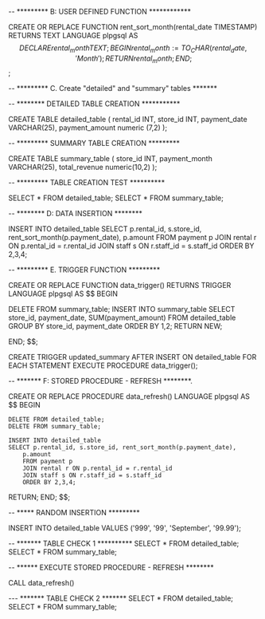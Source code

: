 -- *********  B: USER DEFINED FUNCTION ************

CREATE OR REPLACE FUNCTION rent_sort_month(rental_date TIMESTAMP)
RETURNS TEXT
LANGUAGE plpgsql
AS
$$
DECLARE
rental_month TEXT;
BEGIN
rental_month := TO_CHAR(rental_date, 'Month');
RETURN rental_month;
END;
$$;

-- ********* C. Create "detailed" and "summary" tables *******

-- ******** DETAILED TABLE CREATION ***********

CREATE TABLE detailed_table (
rental_id INT,
store_id INT,
payment_date VARCHAR(25),
payment_amount numeric (7,2) );

-- ********* SUMMARY TABLE CREATION *********

CREATE TABLE summary_table (
store_id INT,
payment_month VARCHAR(25),
total_revenue numeric(10,2) );

-- ********* TABLE CREATION TEST **********

SELECT * FROM detailed_table;
SELECT * FROM summary_table;

-- ******** D: DATA INSERTION ********

INSERT INTO detailed_table
SELECT p.rental_id, s.store_id, rent_sort_month(p.payment_date), 
p.amount
FROM payment p
JOIN rental r ON p.rental_id = r.rental_id
JOIN staff s ON r.staff_id = s.staff_id
ORDER BY 2,3,4;

-- ********* E. TRIGGER FUNCTION *********

CREATE OR REPLACE FUNCTION data_trigger()
  RETURNS TRIGGER 
  LANGUAGE plpgsql 
AS
$$
BEGIN

DELETE FROM summary_table;
INSERT INTO summary_table
SELECT store_id, payment_date, SUM(payment_amount)
FROM detailed_table
GROUP BY store_id, payment_date
ORDER BY 1,2;
RETURN NEW;

END;
$$;

CREATE TRIGGER updated_summary
AFTER INSERT
ON detailed_table
FOR EACH STATEMENT
EXECUTE PROCEDURE data_trigger();


-- ******* F: STORED PROCEDURE - REFRESH ********.

CREATE OR REPLACE PROCEDURE data_refresh()
LANGUAGE plpgsql
AS $$
BEGIN

    DELETE FROM detailed_table;
    DELETE FROM summary_table;

    INSERT INTO detailed_table
    SELECT p.rental_id, s.store_id, rent_sort_month(p.payment_date), 
        p.amount
        FROM payment p
        JOIN rental r ON p.rental_id = r.rental_id
        JOIN staff s ON r.staff_id = s.staff_id
        ORDER BY 2,3,4;

RETURN;
END;
$$;


-- ***** RANDOM INSERTION *********

INSERT INTO detailed_table 
VALUES ('999', '99', 'September', '99.99'); 

-- ******* TABLE CHECK 1 **********
SELECT * FROM detailed_table;
SELECT * FROM summary_table;


-- ****** EXECUTE STORED PROCEDURE - REFRESH ********

CALL data_refresh()

--- ******* TABLE CHECK 2 *******
SELECT * FROM detailed_table;
SELECT * FROM summary_table;
